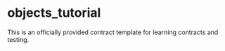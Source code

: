 # objects_tutorial
This is an officially provided contract template for learning contracts and testing.
